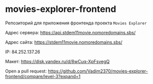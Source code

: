 # movies-explorer-frontend

Репозиторий для приложения фронтенда проекта `Movies Explorer`
  
Адрес сервера: https://api.stdem11movie.nomoredomains.sbs/

Адрес сайта: https://stdem11movie.nomoredomains.sbs/

IP: 84.252.137.26

Макет: https://disk.yandex.ru/d/8wCuq-XpFsvegQ

Open a pull request: https://github.com/Vadim2370/movies-explorer-frontend/compare/level-3?expand=1

